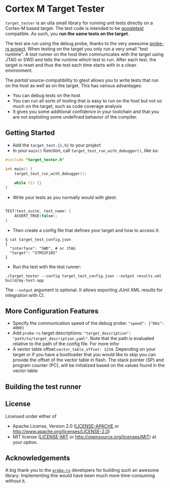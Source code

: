# Cortex M Target Tester

`target_tester` is an ulta small library for running unit tests directly on a Cortex-M based target. The test code is
intended to be [googletest](https://github.com/google/googletest) compatible. As such, you **run the same tests on the
target**.

The test are run using the debug probe, thanks to the very awesome [probe-rs project](https://probe.rs/). When testing
on the target you only run a very small "test runtime". A test runner on the host then communicates with the target
using JTAG or SWD and tells the runtime which test to run. After each test, the target is reset and thus the test each
time starts with in a clean environment.

The *partial* source-compatibility to gtest allows you to write tests that run on the host as well as on the target.
This has various advantages:

* You can debug tests on the host
* You can run all sorts of tooling that is easy to run on the host but not so much on the target, such as code coverage
  analysis
* It gives you some additional confidence in your toolchain and that you are not exploiting some undefined behavior of
  the compiler.

## Getting Started

* Add the `target_test.{c,h}` to your project
* In your `main()` function, call `target_test_run_with_debugger()`, like so:

```c
#include "target_tester.h"

int main() {
    target_test_run_with_debugger();
    
    while (1) {}
}
```

* Write your tests as you normally would with gtest:

```c++

TEST(test_suite, test_name) {
    ASSERT_TRUE(false);
}
```

* Then create a config file that defines your target and how to access it:

```shell
$ cat target_test_config.json
{
  "interface": "SWD", # or JTAG
  "target": "STM32F105"
}
```

* Run the test with the test runner:

```shell
./target_tester --config target_test_config.json --output results.xml build/my-test-app 
```

The `--output` argument is optional. It allows exporting JUnit XML results for integration with CI.

## More Configuration Features

* Specify the communication speed of the debug probe: `"speed": {"KHz": 4000}`
* Add `probe-rs` target descriptions: `"target_description": "path/to/target_description.yaml"`. Note that the path is
  evaluated relative to the path of the config file. For more infor
* A vector table offset:`vector_table_offset: 1234`. Depending on your target or if you have a bootloader that you would
  like to skip you can provide the offset of the vector table in flash. The stack pointer (SP) and program counter (PC),
  will be initialized based on the values found in the vector table

## Building the test runner

## License

Licensed under either of

* Apache License, Version 2.0 ([LICENSE-APACHE](LICENSE-APACHE) or
  http://www.apache.org/licenses/LICENSE-2.0)
* MIT license ([LICENSE-MIT](LICENSE-MIT) or
  http://opensource.org/licenses/MIT) at your option.

## Acknowledgements

A big thank you to the [`probe-rs`](https://github.com/probe-rs/probe-rs) developers for building such an awesome
library. Implementing this would have been much more time-consuming without it.